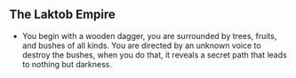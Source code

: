 ## The Laktob Empire

- You begin with a wooden dagger, you are surrounded by trees, fruits, and bushes of all kinds. You are directed by an unknown voice to destroy the bushes, when you do that, it reveals a secret path that leads to nothing but darkness.

